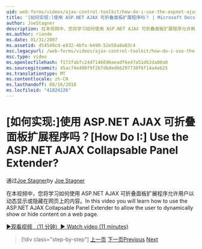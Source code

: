 ```yaml
---
uid: web-forms/videos/ajax-control-toolkit/how-do-i-use-the-aspnet-ajax-collapsable-panel-extender
title: '[如何实现:]使用 ASP.NET AJAX 可折叠面板扩展程序吗？ | Microsoft Docs'
author: JoeStagner
description: 在本视频中，您将学习如何使用 ASP.NET AJAX 可折叠面板扩展程序允许用户以动态显示或隐藏在网页上的内容。
ms.author: riande
ms.date: 01/31/2007
ms.assetid: d54549cd-e832-4bfa-b490-52e58a8a03c4
msc.legacyurl: /web-forms/videos/ajax-control-toolkit/how-do-i-use-the-aspnet-ajax-collapsable-panel-extender
msc.type: video
ms.openlocfilehash: f172fabfc24d7146696aeadf6e47a51d62da00a0
ms.sourcegitcommit: 45ac74e400f9f2b7dbded66297730f6f14a4eb25
ms.translationtype: MT
ms.contentlocale: zh-CN
ms.lasthandoff: 08/16/2018
ms.locfileid: "41824226"
---
```

<a name="how-do-i-use-the-aspnet-ajax-collapsable-panel-extender"></a><span data-ttu-id="d4cbc-104">[如何实现:]使用 ASP.NET AJAX 可折叠面板扩展程序吗？</span><span class="sxs-lookup"><span data-stu-id="d4cbc-104">[How Do I:] Use the ASP.NET AJAX Collapsable Panel Extender?</span></span>
====================
<span data-ttu-id="d4cbc-105">通过[Joe Stagner](https://github.com/JoeStagner)</span><span class="sxs-lookup"><span data-stu-id="d4cbc-105">by [Joe Stagner](https://github.com/JoeStagner)</span></span>

<span data-ttu-id="d4cbc-106">在本视频中，您将学习如何使用 ASP.NET AJAX 可折叠面板扩展程序允许用户以动态显示或隐藏在网页上的内容。</span><span class="sxs-lookup"><span data-stu-id="d4cbc-106">In this video you will learn how to use the ASP.NET AJAX Collapsable Panel Extender to allow the user to dynamically show or hide content on a web page.</span></span>

[<span data-ttu-id="d4cbc-107">&#9654;观看视频 （11 分钟）</span><span class="sxs-lookup"><span data-stu-id="d4cbc-107">&#9654; Watch video (11 minutes)</span></span>](https://channel9.msdn.com/Blogs/ASP-NET-Site-Videos/how-do-i-use-the-aspnet-ajax-collapsable-panel-extender)

> [!div class="step-by-step"]
> <span data-ttu-id="d4cbc-108">[上一页](how-do-i-use-the-aspnet-ajax-accordion-control.md)
> [下一页](how-do-i-use-the-aspnet-ajax-draggable-panel-extender.md)</span><span class="sxs-lookup"><span data-stu-id="d4cbc-108">[Previous](how-do-i-use-the-aspnet-ajax-accordion-control.md)
[Next](how-do-i-use-the-aspnet-ajax-draggable-panel-extender.md)</span></span>
